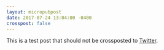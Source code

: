 ```yaml
---
layout: micropubpost
date: 2017-07-24 13:04:00 -0400
crosspost: false
---
```

This is a test post that should not be crossposted to [Twitter](https://twitter.com/dylanon).